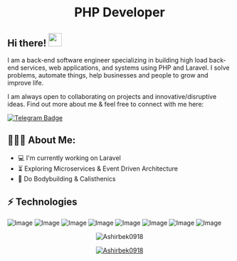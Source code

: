 <h1 align="center">PHP Developer</h1>

## Hi there! <img src="https://raw.githubusercontent.com/aemmadi/aemmadi/master/wave.gif" width="30px">

I am a back-end software engineer specializing in building high load back-end services, web applications, and systems using PHP and Laravel. I solve problems, automate things, help businesses and people to grow and improve life. </br>

I am always open to collaborating on projects and innovative/disruptive ideas. Find out more about me & feel free to connect with me here:

[![Telegram Badge](https://img.shields.io/badge/@Ashirbek-2CA5E0?style=flat-square&logo=telegram&logoColor=white&link=https://t.me/Ashirbek10)](https://t.me/sukhrobnuraliev) 


  
<h2 align="left">👨🏻‍💻 About Me:</h2>

- :computer: I'm currently working on Laravel 
- :hourglass_flowing_sand:  Exploring Microservices & Event Driven Architecture
- :muscle: Do Bodybuilding & Calisthenics

## ⚡ Technologies

![Image](https://img.shields.io/badge/Laravel-FF2D20?style=for-the-badge&logo=laravel&logoColor=white)
![Image](https://img.shields.io/badge/php-777BB4?style=for-the-badge&logo=php&logoColor=white)
![Image](https://img.shields.io/badge/MySQL-005C84?style=for-the-badge&logo=mysql&logoColor=white)
![Image](https://img.shields.io/badge/Nginx-009639?style=for-the-badge&logo=nginx&logoColor=white)
![Image](https://img.shields.io/badge/Apache-D22128?style=for-the-badge&logo=Apache&logoColor=white)
![Image](https://img.shields.io/badge/Linux-FCC624?style=for-the-badge&logo=linux&logoColor=black)
![Image](https://img.shields.io/badge/Git-F05032?style=for-the-badge&logo=git&logoColor=white)
![Image](https://img.shields.io/badge/Git-F05032?style=for-the-badge&logo=git&logoColor=white)


<p align="center"> <img src="https://github-readme-stats.vercel.app/api?username=Ashirbek0918&show_icons=true&theme=gotham" alt="Ashirbek0918" />

<p align="center"> <a href="https://github.com/ryo-ma/github-profile-trophy"><img src="https://github-profile-trophy.vercel.app/?username=Ashirbek0918&theme=onestar&row=1&margin-w=15&margin-h=15&no-bg=true" alt="Ashirbek0918" /></a> </p>
